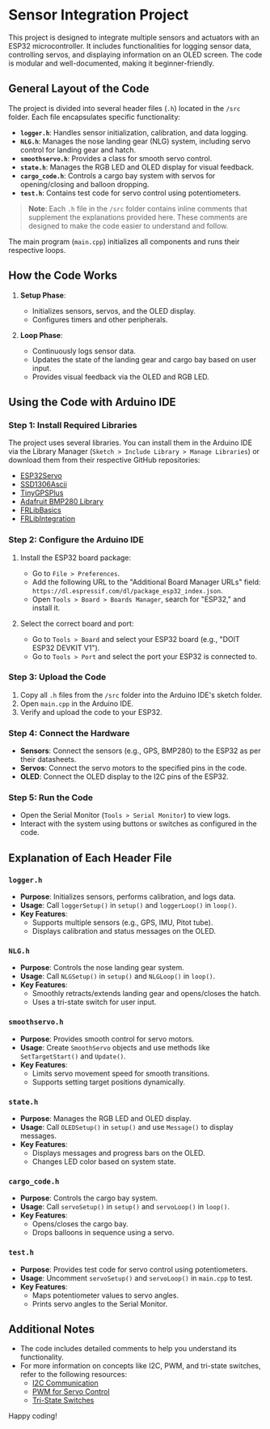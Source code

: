 # Sensor Integration Project

This project is designed to integrate multiple sensors and actuators with an ESP32 microcontroller. It includes functionalities for logging sensor data, controlling servos, and displaying information on an OLED screen. The code is modular and well-documented, making it beginner-friendly.

## General Layout of the Code

The project is divided into several header files (`.h`) located in the `/src` folder. Each file encapsulates specific functionality:

- **`logger.h`**: Handles sensor initialization, calibration, and data logging.
- **`NLG.h`**: Manages the nose landing gear (NLG) system, including servo control for landing gear and hatch.
- **`smoothservo.h`**: Provides a class for smooth servo control.
- **`state.h`**: Manages the RGB LED and OLED display for visual feedback.
- **`cargo_code.h`**: Controls a cargo bay system with servos for opening/closing and balloon dropping.
- **`test.h`**: Contains test code for servo control using potentiometers.

> **Note**: Each `.h` file in the `/src` folder contains inline comments that supplement the explanations provided here. These comments are designed to make the code easier to understand and follow.

The main program (`main.cpp`) initializes all components and runs their respective loops.

## How the Code Works

1. **Setup Phase**:

   - Initializes sensors, servos, and the OLED display.
   - Configures timers and other peripherals.

2. **Loop Phase**:
   - Continuously logs sensor data.
   - Updates the state of the landing gear and cargo bay based on user input.
   - Provides visual feedback via the OLED and RGB LED.

## Using the Code with Arduino IDE

### Step 1: Install Required Libraries

The project uses several libraries. You can install them in the Arduino IDE via the Library Manager (`Sketch > Include Library > Manage Libraries`) or download them from their respective GitHub repositories:

- [ESP32Servo](https://github.com/madhephaestus/ESP32Servo)
- [SSD1306Ascii](https://github.com/greiman/SSD1306Ascii)
- [TinyGPSPlus](https://github.com/mikalhart/TinyGPSPlus)
- [Adafruit BMP280 Library](https://github.com/adafruit/Adafruit_BMP280_Library)
- [FRLibBasics](https://github.com/josmeuleman/FRLibBasics)
- [FRLibIntegration](https://github.com/josmeuleman/FRLibIntegration)

### Step 2: Configure the Arduino IDE

1. Install the ESP32 board package:

   - Go to `File > Preferences`.
   - Add the following URL to the "Additional Board Manager URLs" field: `https://dl.espressif.com/dl/package_esp32_index.json`.
   - Open `Tools > Board > Boards Manager`, search for "ESP32," and install it.

2. Select the correct board and port:
   - Go to `Tools > Board` and select your ESP32 board (e.g., "DOIT ESP32 DEVKIT V1").
   - Go to `Tools > Port` and select the port your ESP32 is connected to.

### Step 3: Upload the Code

1. Copy all `.h` files from the `/src` folder into the Arduino IDE's sketch folder.
2. Open `main.cpp` in the Arduino IDE.
3. Verify and upload the code to your ESP32.

### Step 4: Connect the Hardware

- **Sensors**: Connect the sensors (e.g., GPS, BMP280) to the ESP32 as per their datasheets.
- **Servos**: Connect the servo motors to the specified pins in the code.
- **OLED**: Connect the OLED display to the I2C pins of the ESP32.

### Step 5: Run the Code

- Open the Serial Monitor (`Tools > Serial Monitor`) to view logs.
- Interact with the system using buttons or switches as configured in the code.

## Explanation of Each Header File

### `logger.h`

- **Purpose**: Initializes sensors, performs calibration, and logs data.
- **Usage**: Call `loggerSetup()` in `setup()` and `loggerLoop()` in `loop()`.
- **Key Features**:
  - Supports multiple sensors (e.g., GPS, IMU, Pitot tube).
  - Displays calibration and status messages on the OLED.

### `NLG.h`

- **Purpose**: Controls the nose landing gear system.
- **Usage**: Call `NLGSetup()` in `setup()` and `NLGLoop()` in `loop()`.
- **Key Features**:
  - Smoothly retracts/extends landing gear and opens/closes the hatch.
  - Uses a tri-state switch for user input.

### `smoothservo.h`

- **Purpose**: Provides smooth control for servo motors.
- **Usage**: Create `SmoothServo` objects and use methods like `SetTargetStart()` and `Update()`.
- **Key Features**:
  - Limits servo movement speed for smooth transitions.
  - Supports setting target positions dynamically.

### `state.h`

- **Purpose**: Manages the RGB LED and OLED display.
- **Usage**: Call `OLEDSetup()` in `setup()` and use `Message()` to display messages.
- **Key Features**:
  - Displays messages and progress bars on the OLED.
  - Changes LED color based on system state.

### `cargo_code.h`

- **Purpose**: Controls the cargo bay system.
- **Usage**: Call `servoSetup()` in `setup()` and `servoLoop()` in `loop()`.
- **Key Features**:
  - Opens/closes the cargo bay.
  - Drops balloons in sequence using a servo.

### `test.h`

- **Purpose**: Provides test code for servo control using potentiometers.
- **Usage**: Uncomment `servoSetup()` and `servoLoop()` in `main.cpp` to test.
- **Key Features**:
  - Maps potentiometer values to servo angles.
  - Prints servo angles to the Serial Monitor.

## Additional Notes

- The code includes detailed comments to help you understand its functionality.
- For more information on concepts like I2C, PWM, and tri-state switches, refer to the following resources:
  - [I2C Communication](https://learn.sparkfun.com/tutorials/i2c)
  - [PWM for Servo Control](https://www.arduino.cc/en/Tutorial/LibraryExamples/Sweep)
  - [Tri-State Switches](https://en.wikipedia.org/wiki/Three-state_logic)

Happy coding!
